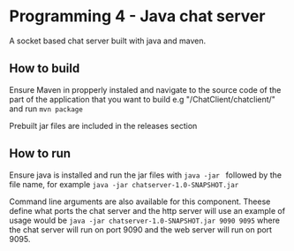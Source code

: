 # Programming 4 - Java chat server

A socket based chat server built with java and maven.

## How to build
Ensure Maven in propperly instaled and navigate to the source code of the part of the application that you want to build e.g "/ChatClient/chatclient/" and run ``` mvn package ```

Prebuilt jar files are included in the releases section

## How to run
Ensure java is installed and run the jar files with ```java -jar ```  followed by the file name, for example ```java -jar chatserver-1.0-SNAPSHOT.jar ```

Command line arguments are also available for this component. Theese define what ports the chat server and the http server will use an example of usage would be ```java -jar chatserver-1.0-SNAPSHOT.jar 9090 9095``` where the chat server will run on port 9090 and the web server will run on port 9095.
